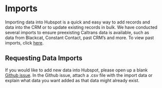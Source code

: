 # Imports

Importing data into Hubspot is a quick and easy way to add records and data into the CRM or to update existing records in bulk. We have conducted several imports to ensure preexisting Caltrans data is available, such as data from Blackcat, Constant Contact, past CRM’s and more. To view past imports, click [here](https://app.hubspot.com/import/5519226). 


## Requesting Data Imports

If you would like to add new data into Hubspot, please open up a blank [Github issue](https://github.com/cal-itp/crm-helpdesk/issues/new). In the Github issue, attach a .csv file with the import data or explain what data you want added as that data might already exist.
